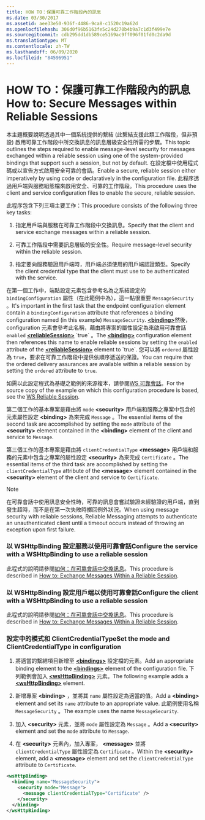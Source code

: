 ```yaml
---
title: HOW TO：保護可靠工作階段內的訊息
ms.date: 03/30/2017
ms.assetid: aee33e50-936f-4486-9ca8-c1520c19a62d
ms.openlocfilehash: 306d0f96b5163fe5c24d270b4b9a7c1d3f499e7e
ms.sourcegitcommit: cdb295dd1db589ce5169ac9ff096f01fd0c2da9d
ms.translationtype: MT
ms.contentlocale: zh-TW
ms.lasthandoff: 06/09/2020
ms.locfileid: "84596951"
---
```

# <a name="how-to-secure-messages-within-reliable-sessions"></a><span data-ttu-id="da544-102">HOW TO：保護可靠工作階段內的訊息</span><span class="sxs-lookup"><span data-stu-id="da544-102">How to: Secure Messages within Reliable Sessions</span></span>

<span data-ttu-id="da544-103">本主題概要說明透過其中一個系統提供的繫結 (此繫結支援此類工作階段，但非預設) 啟用可靠工作階段中所交換訊息的訊息層級安全性所需的步驟。</span><span class="sxs-lookup"><span data-stu-id="da544-103">This topic outlines the steps required to enable message-level security for messages exchanged within a reliable session using one of the system-provided bindings that support such a session, but not by default.</span></span> <span data-ttu-id="da544-104">在設定檔中使用程式碼或以宣告方式啟用安全可靠的會話。</span><span class="sxs-lookup"><span data-stu-id="da544-104">Enable a secure, reliable session either imperatively by using code or declaratively in the configuration file.</span></span> <span data-ttu-id="da544-105">此程序透過用戶端與服務組態檔來啟用安全、可靠的工作階段。</span><span class="sxs-lookup"><span data-stu-id="da544-105">This procedure uses the client and service configuration files to enable the secure, reliable session.</span></span>

<span data-ttu-id="da544-106">此程序包含下列三項主要工作：</span><span class="sxs-lookup"><span data-stu-id="da544-106">This procedure consists of the following three key tasks:</span></span>

1. <span data-ttu-id="da544-107">指定用戶端與服務在可靠工作階段中交換訊息。</span><span class="sxs-lookup"><span data-stu-id="da544-107">Specify that the client and service exchange messages within a reliable session.</span></span>

1. <span data-ttu-id="da544-108">可靠工作階段中需要訊息層級的安全性。</span><span class="sxs-lookup"><span data-stu-id="da544-108">Require message-level security within the reliable session.</span></span>

1. <span data-ttu-id="da544-109">指定要向服務驗證用戶端時，用戶端必須使用的用戶端認證類型。</span><span class="sxs-lookup"><span data-stu-id="da544-109">Specify the client credential type that the client must use to be authenticated with the service.</span></span>

<span data-ttu-id="da544-110">在第一個工作中，端點設定元素包含參考名為之系結設定的 `bindingConfiguration` 屬性（在此範例中為），這一點很重要 `MessageSecurity` 。</span><span class="sxs-lookup"><span data-stu-id="da544-110">It's important in the first task that the endpoint configuration element contain a `bindingConfiguration` attribute that references a binding configuration named (in this example) `MessageSecurity`.</span></span> <span data-ttu-id="da544-111">[**\<binding>**](../../configure-apps/file-schema/wcf/bindings.md)然後，configuration 元素會參考此名稱，藉由將專案的屬性設定為來啟用可靠會話 `enabled` [**\<reliableSession>**](https://docs.microsoft.com/previous-versions/ms731375(v=vs.90)) `true` 。</span><span class="sxs-lookup"><span data-stu-id="da544-111">The [**\<binding>**](../../configure-apps/file-schema/wcf/bindings.md) configuration element then references this name to enable reliable sessions by setting the `enabled` attribute of the [**\<reliableSession>**](https://docs.microsoft.com/previous-versions/ms731375(v=vs.90)) element to `true`.</span></span> <span data-ttu-id="da544-112">您可以將 `ordered` 屬性設為 `true`，要求在可靠工作階段中提供依順序遞送的保證。</span><span class="sxs-lookup"><span data-stu-id="da544-112">You can require that the ordered delivery assurances are available within a reliable session by setting the `ordered` attribute to `true`.</span></span>

<span data-ttu-id="da544-113">如需以此設定程式為基礎之範例的來源複本，請參閱[WS 可靠會話](../samples/ws-reliable-session.md)。</span><span class="sxs-lookup"><span data-stu-id="da544-113">For the source copy of the example on which this configuration procedure is based, see the [WS Reliable Session](../samples/ws-reliable-session.md).</span></span>

<span data-ttu-id="da544-114">第二個工作的基本專案是藉由將 `mode` **\<security>** 用戶端和服務之專案中包含的元素屬性設定 **\<binding>** 為來完成 `Message` 。</span><span class="sxs-lookup"><span data-stu-id="da544-114">The essential items of the second task are accomplished by setting the `mode` attribute of the **\<security>** element contained in the **\<binding>** element of the client and service to `Message`.</span></span>

<span data-ttu-id="da544-115">第三個工作的基本專案是藉由將 `clientCredentialType` **\<message>** 用戶端和服務的元素中包含之專案的屬性設定 **\<security>** 為來完成 `Certificate` 。</span><span class="sxs-lookup"><span data-stu-id="da544-115">The essential items of the third task are accomplished by setting the `clientCredentialType` attribute of the **\<message>** element contained in the **\<security>** element of the client and service to `Certificate`.</span></span>

> [!NOTE]
> <span data-ttu-id="da544-116">在可靠會話中使用訊息安全性時，可靠的訊息會嘗試驗證未經驗證的用戶端，直到發生超時，而不是在第一次失敗時擲回例外狀況。</span><span class="sxs-lookup"><span data-stu-id="da544-116">When using message security with reliable sessions, Reliable Messaging attempts to authenticate an unauthenticated client until a timeout occurs instead of throwing an exception upon first failure.</span></span>

### <a name="configure-the-service-with-a-wshttpbinding-to-use-a-reliable-session"></a><span data-ttu-id="da544-117">以 WSHttpBinding 設定服務以使用可靠會話</span><span class="sxs-lookup"><span data-stu-id="da544-117">Configure the service with a WSHttpBinding to use a reliable session</span></span>

<span data-ttu-id="da544-118">此程式的說明請參閱[如何：在可靠會話中交換訊息](how-to-exchange-messages-within-a-reliable-session.md)。</span><span class="sxs-lookup"><span data-stu-id="da544-118">This procedure is described in [How to: Exchange Messages Within a Reliable Session](how-to-exchange-messages-within-a-reliable-session.md).</span></span>

### <a name="configure-the-client-with-a-wshttpbinding-to-use-a-reliable-session"></a><span data-ttu-id="da544-119">以 WSHttpBinding 設定用戶端以使用可靠會話</span><span class="sxs-lookup"><span data-stu-id="da544-119">Configure the client with a WSHttpBinding to use a reliable session</span></span>

<span data-ttu-id="da544-120">此程式的說明請參閱[如何：在可靠會話中交換訊息](how-to-exchange-messages-within-a-reliable-session.md)。</span><span class="sxs-lookup"><span data-stu-id="da544-120">This procedure is described in [How to: Exchange Messages Within a Reliable Session](how-to-exchange-messages-within-a-reliable-session.md).</span></span>

### <a name="set-the-mode-and-clientcredentialtype-in-configuration"></a><span data-ttu-id="da544-121">設定中的模式和 ClientCredentialType</span><span class="sxs-lookup"><span data-stu-id="da544-121">Set the mode and ClientCredentialType in configuration</span></span>

1. <span data-ttu-id="da544-122">將適當的繫結項目新增至 [**\<bindings>**](../../configure-apps/file-schema/wcf/bindings.md) 設定檔的元素。</span><span class="sxs-lookup"><span data-stu-id="da544-122">Add an appropriate binding element to the [**\<bindings>**](../../configure-apps/file-schema/wcf/bindings.md) element of the configuration file.</span></span> <span data-ttu-id="da544-123">下列範例會加入 [**\<wsHttpBinding>**](../../configure-apps/file-schema/wcf/wshttpbinding.md) 元素。</span><span class="sxs-lookup"><span data-stu-id="da544-123">The following example adds a [**\<wsHttpBinding>**](../../configure-apps/file-schema/wcf/wshttpbinding.md) element.</span></span>

1. <span data-ttu-id="da544-124">新增專案 **\<binding>** ，並將其 `name` 屬性設定為適當的值。</span><span class="sxs-lookup"><span data-stu-id="da544-124">Add a **\<binding>** element and set its `name` attribute to an appropriate value.</span></span> <span data-ttu-id="da544-125">此範例使用名稱 `MessageSecurity` 。</span><span class="sxs-lookup"><span data-stu-id="da544-125">The example uses the name `MessageSecurity`.</span></span>

1. <span data-ttu-id="da544-126">加入 **\<security>** 元素，並將 `mode` 屬性設定為 `Message` 。</span><span class="sxs-lookup"><span data-stu-id="da544-126">Add a **\<security>** element and set the `mode` attribute to `Message`.</span></span>

1. <span data-ttu-id="da544-127">在 **\<security>** 元素內，加入專案， **\<message>** 並將 `clientCredentialType` 屬性設定為 `Certificate` 。</span><span class="sxs-lookup"><span data-stu-id="da544-127">Within the **\<security>** element, add a **\<message>** element and set the `clientCredentialType` attribute to `Certificate`.</span></span>

```xml
<wsHttpBinding>
  <binding name="MessageSecurity">
    <security mode="Message">
      <message clientCredentialType="Certificate" />
    </security>
  </binding>
</wsHttpBinding>
```
